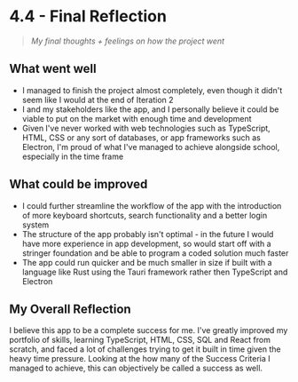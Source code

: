 # 4.4 - Final Reflection

> _My final thoughts + feelings on how the project went_

## What went well

- I managed to finish the project almost completely, even though it didn't seem like I would at the end of Iteration 2
- I and my stakeholders like the app, and I personally believe it could be viable to put on the market with enough time and development
- Given I've never worked with web technologies such as TypeScript, HTML, CSS or any sort of databases, or app frameworks such as Electron, I'm proud of what I've managed to achieve alongside school, especially in the time frame

## What could be improved

- I could further streamline the workflow of the app with the introduction of more keyboard shortcuts, search functionality and a better login system
- The structure of the app probably isn't optimal - in the future I would have more experience in app development, so would start off with a stringer foundation and be able to program a coded solution much faster
- The app could run quicker and be much smaller in size if built with a language like Rust using the Tauri framework rather then TypeScript and Electron

## My Overall Reflection

I believe this app to be a complete success for me. I've greatly improved my portfolio of skills, learning TypeScript, HTML, CSS, SQL and React from scratch, and faced a lot of challenges trying to get it built in time given the heavy time pressure. Looking at the how many of the Success Criteria I managed to achieve, this can objectively be called a success as well.
